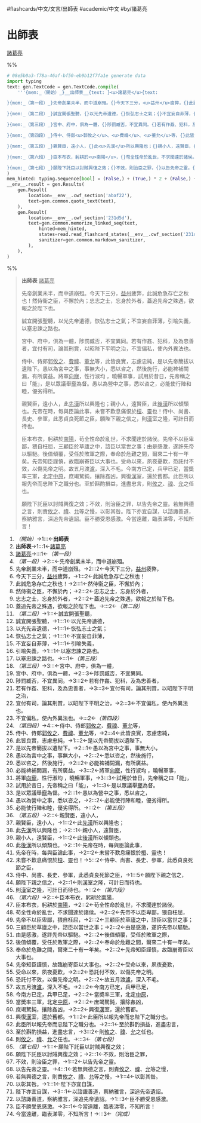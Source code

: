 #flashcards/中文/文言/出師表 #academic/中文 #by/諸葛亮

# 出師表
<u>諸葛亮</u>

%%
```Python
# 08e5b0a3-f78a-46af-bf50-eb9b12f7fa1e generate data
import typing
text: gen.TextCode = gen.TextCode.compile(
	'''{mem:_（開始）_}__出師表__{text: }<u>諸葛亮</u>{text:

}{mem:_（第一段）_}先帝創業未半，而中道崩殂。{}今天下三分，<u>益州</u>疲弊，{}此誠危急存亡之秋也！{}然侍衞之臣，不懈於內；{}忠志之士，忘身於外者，{}蓋追先帝之殊遇，欲報之於陛下也。{text:

}{mem:_（第二段）_}誠宜開張聖聽，{}以光先帝遺德，{}恢弘志士之氣；{}不宜妄自菲薄，{}引喻失義，{}以塞忠諫之路也。{text:

}{mem:_（第三段）_}宮中、府中，俱為一體，{}陟罰臧否，不宜異同。{}若有作姦、犯科，及為忠善者，{}宜付有司，論其刑賞，以昭陛下平明之治，{}不宜偏私，使內外異法也。{text:

}{mem:_（第四段）_}侍中、侍郎<u>郭攸之</u>、<u>費禕</u>、<u>董允</u>等，{}此皆良實，志慮忠純，{}是以先帝簡拔以遺陛下。{}愚以為宮中之事，事無大小，{}悉以咨之，然後施行，{}必能裨補闕漏，有所廣益。{}將軍<u>向寵</u>，性行淑均	，曉暢軍事，{}試用於昔日，先帝稱之曰「能」，{}是以眾議舉<u>寵</u>為督。{}愚以為營中之事，悉以咨之，{}必能使行陣和睦，優劣得所。{text:

}{mem:_（第五段）_}親賢臣，遠小人，{}此<u>先漢</u>所以興隆也；{}親小人，遠賢臣，{}此<u>後漢</u>所以傾頹也。{}先帝在時，每與臣論此事，{}未嘗不歎息痛恨於<u>桓</u>、<u>靈</u>也！{}侍中、尚書、長史、參軍，此悉貞良死節之臣，{}願陛下親之信之，{}則<u>漢</u>室之隆，可計日而待也。{text:

}{mem:_（第六段）_}臣本布衣，躬耕於<u>南陽</u>，{}苟全性命於亂世，不求聞達於諸侯。{}先帝不以臣卑鄙，猥自枉屈，{}三顧臣於草廬之中，諮臣以當世之事；{}由是感激，遂許先帝以驅馳。{}後值傾覆，受任於敗軍之際，{}奉命於危難之間，爾來二十有一年矣。{}先帝知臣謹慎，故臨崩寄臣以大事也。{}受命以來，夙夜憂歎，{}恐託付不效，以傷先帝之明。{}故五月渡<u>瀘</u>，深入不毛。{}今南方已定，兵甲已足，{}當奬率三軍，北定<u>中原</u>，{}庶竭駑鈍，攘除姦凶，{}興復<u>漢</u>室，還於舊都。{}此臣所以報先帝而忠陛下之職分也。{}至於斟酌損益，進盡忠言，{}則<u>攸之</u>、<u>禕</u>、<u>允</u>之任也。{text:

}{mem:_（第七段）_}願陛下託臣以討賊興復之效；{}不效，則治臣之罪，{}以告先帝之靈。{}若無興德之言，則責<u>攸之</u>、<u>禕</u>、<u>允</u>等之慢，{}以彰其咎。{}陛下亦宜自謀，{}以諮諏善道，察納雅言，深追先帝遺詔。{}臣不勝受恩感激。{}今當遠離，臨表涕零，不知所言！{mem:_（完成）_}'''
)
mem_hinted: typing.Sequence[bool] = (False,) + (True,) * 2 + (False,) + (True,) * 6 + (False,) + (True,) * 6 + (False,) + (True,) * 5 + (False,) + (True,) * 11 + (False,) + (True,) * 9 + (False,) + (True,) * 18 + (False,) + (True,) * 9 + (False,)
__env__.result = gen.Results(
	gen.Result(
		location=__env__.cwf_section('abaf22'),
		text=gen.common.quote_text(text),
	),
	gen.Result(
		location=__env__.cwf_section('231d5d'),
		text=gen.common.memorize_linked_seq(text,
			hinted=mem_hinted,
			states=read.read_flashcard_states(__env__.cwf_section('231d5d')),
			sanitizer=gen.common.markdown_sanitizer,
		),
	),
)
```
%%

<!--08e5b0a3-f78a-46af-bf50-eb9b12f7fa1e generate section="abaf22"--><!-- The following content is generated at 2022-11-05T00:25:00.988869+08:00. Any edits will be overridden! -->

> __出師表__ <u>諸葛亮</u>
>
> 先帝創業未半，而中道崩殂。今天下三分，<u>益州</u>疲弊，此誠危急存亡之秋也！然侍衞之臣，不懈於內；忠志之士，忘身於外者，蓋追先帝之殊遇，欲報之於陛下也。
>
> 誠宜開張聖聽，以光先帝遺德，恢弘志士之氣；不宜妄自菲薄，引喻失義，以塞忠諫之路也。
>
> 宮中、府中，俱為一體，陟罰臧否，不宜異同。若有作姦、犯科，及為忠善者，宜付有司，論其刑賞，以昭陛下平明之治，不宜偏私，使內外異法也。
>
> 侍中、侍郎<u>郭攸之</u>、<u>費禕</u>、<u>董允</u>等，此皆良實，志慮忠純，是以先帝簡拔以遺陛下。愚以為宮中之事，事無大小，悉以咨之，然後施行，必能裨補闕漏，有所廣益。將軍<u>向寵</u>，性行淑均	，曉暢軍事，試用於昔日，先帝稱之曰「能」，是以眾議舉<u>寵</u>為督。愚以為營中之事，悉以咨之，必能使行陣和睦，優劣得所。
>
> 親賢臣，遠小人，此<u>先漢</u>所以興隆也；親小人，遠賢臣，此<u>後漢</u>所以傾頹也。先帝在時，每與臣論此事，未嘗不歎息痛恨於<u>桓</u>、<u>靈</u>也！侍中、尚書、長史、參軍，此悉貞良死節之臣，願陛下親之信之，則<u>漢</u>室之隆，可計日而待也。
>
> 臣本布衣，躬耕於<u>南陽</u>，苟全性命於亂世，不求聞達於諸侯。先帝不以臣卑鄙，猥自枉屈，三顧臣於草廬之中，諮臣以當世之事；由是感激，遂許先帝以驅馳。後值傾覆，受任於敗軍之際，奉命於危難之間，爾來二十有一年矣。先帝知臣謹慎，故臨崩寄臣以大事也。受命以來，夙夜憂歎，恐託付不效，以傷先帝之明。故五月渡<u>瀘</u>，深入不毛。今南方已定，兵甲已足，當奬率三軍，北定<u>中原</u>，庶竭駑鈍，攘除姦凶，興復<u>漢</u>室，還於舊都。此臣所以報先帝而忠陛下之職分也。至於斟酌損益，進盡忠言，則<u>攸之</u>、<u>禕</u>、<u>允</u>之任也。
>
> 願陛下託臣以討賊興復之效；不效，則治臣之罪，以告先帝之靈。若無興德之言，則責<u>攸之</u>、<u>禕</u>、<u>允</u>等之慢，以彰其咎。陛下亦宜自謀，以諮諏善道，察納雅言，深追先帝遺詔。臣不勝受恩感激。今當遠離，臨表涕零，不知所言！

<!--/08e5b0a3-f78a-46af-bf50-eb9b12f7fa1e-->

<!--08e5b0a3-f78a-46af-bf50-eb9b12f7fa1e generate section="231d5d"--><!-- The following content is generated at 2022-11-05T00:25:00.998869+08:00. Any edits will be overridden! -->

1. _（開始）_→1:::←__出師表__ <!--SR:!2023-01-05,53,270!2023-01-12,60,290-->
2. __出師表__→1:::1←<u>諸葛亮</u> <!--SR:!2022-12-04,28,250!2022-12-18,39,270-->
3. <u>諸葛亮</u>→:::1←_（第一段）_ <!--SR:!2022-12-09,34,270!2022-11-22,18,250-->
4. _（第一段）_→2:::←先帝創業未半，而中道崩殂。 <!--SR:!2022-11-21,17,250!2023-01-01,53,290-->
5. 先帝創業未半，而中道崩殂。→2:::2←今天下三分，<u>益州</u>疲弊， <!--SR:!2022-11-24,20,250!2022-11-26,22,250-->
6. 今天下三分，<u>益州</u>疲弊，→1:::2←此誠危急存亡之秋也！ <!--SR:!2022-12-26,37,230!2022-11-30,25,250-->
7. 此誠危急存亡之秋也！→2:::1←然侍衞之臣，不懈於內； <!--SR:!2022-12-10,24,230!2022-12-10,26,230-->
8. 然侍衞之臣，不懈於內；→2:::2←忠志之士，忘身於外者， <!--SR:!2022-11-28,23,250!2022-12-14,26,230-->
9. 忠志之士，忘身於外者，→2:::2←蓋追先帝之殊遇，欲報之於陛下也。 <!--SR:!2022-12-23,35,230!2022-12-01,26,250-->
10. 蓋追先帝之殊遇，欲報之於陛下也。→:::2←_（第二段）_ <!--SR:!2022-12-03,29,270!2022-11-22,18,250-->
11. _（第二段）_→1:::←誠宜開張聖聽， <!--SR:!2022-11-28,23,250!2022-11-27,23,250-->
12. 誠宜開張聖聽，→1:::1←以光先帝遺德， <!--SR:!2022-12-04,28,250!2022-11-21,17,250-->
13. 以光先帝遺德，→1:::1←恢弘志士之氣； <!--SR:!2022-12-11,28,250!2022-11-21,17,250-->
14. 恢弘志士之氣；→1:::1←不宜妄自菲薄， <!--SR:!2022-11-24,20,250!2022-12-04,28,250-->
15. 不宜妄自菲薄，→1:::1←引喻失義， <!--SR:!2022-11-24,20,250!2022-12-04,28,250-->
16. 引喻失義，→1:::1←以塞忠諫之路也。 <!--SR:!2022-12-21,34,230!2022-11-22,18,250-->
17. 以塞忠諫之路也。→:::1←_（第三段）_ <!--SR:!2022-11-26,22,250!2022-12-13,28,230-->
18. _（第三段）_→3:::←宮中、府中，俱為一體， <!--SR:!2022-12-30,40,230!2022-12-11,35,270-->
19. 宮中、府中，俱為一體，→2:::3←陟罰臧否，不宜異同。 <!--SR:!2022-12-18,32,230!2022-11-27,23,250-->
20. 陟罰臧否，不宜異同。→3:::2←若有作姦、犯科，及為忠善者， <!--SR:!2022-12-22,34,230!2023-01-10,52,250-->
21. 若有作姦、犯科，及為忠善者，→3:::3←宜付有司，論其刑賞，以昭陛下平明之治， <!--SR:!2022-11-25,21,250!2022-12-22,34,230-->
22. 宜付有司，論其刑賞，以昭陛下平明之治，→2:::3←不宜偏私，使內外異法也。 <!--SR:!2022-11-21,17,250!2022-11-27,14,210-->
23. 不宜偏私，使內外異法也。→:::2←_（第四段）_ <!--SR:!2022-11-23,19,250!2022-11-28,15,210-->
24. _（第四段）_→4:::←侍中、侍郎<u>郭攸之</u>、<u>費禕</u>、<u>董允</u>等， <!--SR:!2022-12-07,24,230!2022-11-25,12,210-->
25. 侍中、侍郎<u>郭攸之</u>、<u>費禕</u>、<u>董允</u>等，→2:::4←此皆良實，志慮忠純， <!--SR:!2022-12-30,40,230!2022-12-08,24,230-->
26. 此皆良實，志慮忠純，→1:::2←是以先帝簡拔以遺陛下。 <!--SR:!2022-11-24,20,250!2022-12-24,36,230-->
27. 是以先帝簡拔以遺陛下。→2:::1←愚以為宮中之事，事無大小， <!--SR:!2022-11-22,18,250!2022-11-24,20,250-->
28. 愚以為宮中之事，事無大小，→2:::2←悉以咨之，然後施行， <!--SR:!2022-11-28,23,250!2022-12-04,28,250-->
29. 悉以咨之，然後施行，→2:::2←必能裨補闕漏，有所廣益。 <!--SR:!2022-11-29,24,250!2022-12-20,33,230-->
30. 必能裨補闕漏，有所廣益。→3:::2←將軍<u>向寵</u>，性行淑均	，曉暢軍事， <!--SR:!2022-11-23,7,210!2022-12-04,28,250-->
31. 將軍<u>向寵</u>，性行淑均	，曉暢軍事，→3:::3←試用於昔日，先帝稱之曰「能」， <!--SR:!2022-11-24,20,250!2022-12-21,34,230-->
32. 試用於昔日，先帝稱之曰「能」，→1:::3←是以眾議舉<u>寵</u>為督。 <!--SR:!2022-11-23,19,250!2022-11-22,18,250-->
33. 是以眾議舉<u>寵</u>為督。→2:::1←愚以為營中之事，悉以咨之， <!--SR:!2022-12-04,28,250!2022-11-30,17,230-->
34. 愚以為營中之事，悉以咨之，→2:::2←必能使行陣和睦，優劣得所。 <!--SR:!2022-11-25,21,250!2022-11-23,19,250-->
35. 必能使行陣和睦，優劣得所。→:::2←_（第五段）_ <!--SR:!2022-12-31,41,230!2022-11-29,16,230-->
36. _（第五段）_→2:::←親賢臣，遠小人， <!--SR:!2023-01-05,48,250!2022-12-21,34,230-->
37. 親賢臣，遠小人，→1:::2←此<u>先漢</u>所以興隆也； <!--SR:!2022-11-27,23,250!2022-11-26,21,250-->
38. 此<u>先漢</u>所以興隆也；→2:::1←親小人，遠賢臣， <!--SR:!2022-12-03,29,270!2022-11-29,24,250-->
39. 親小人，遠賢臣，→1:::2←此<u>後漢</u>所以傾頹也。 <!--SR:!2022-12-04,28,250!2022-12-04,30,270-->
40. 此<u>後漢</u>所以傾頹也。→2:::1←先帝在時，每與臣論此事， <!--SR:!2022-12-04,28,250!2022-11-27,23,250-->
41. 先帝在時，每與臣論此事，→2:::2←未嘗不歎息痛恨於<u>桓</u>、<u>靈</u>也！ <!--SR:!2022-11-21,17,250!2022-11-21,17,250-->
42. 未嘗不歎息痛恨於<u>桓</u>、<u>靈</u>也！→5:::2←侍中、尚書、長史、參軍，此悉貞良死節之臣， <!--SR:!2022-11-27,22,250!2022-11-29,12,190-->
43. 侍中、尚書、長史、參軍，此悉貞良死節之臣，→1:::5←願陛下親之信之， <!--SR:!2022-11-23,19,250!2022-12-28,39,230-->
44. 願陛下親之信之，→2:::1←則<u>漢</u>室之隆，可計日而待也。 <!--SR:!2022-12-27,38,230!2022-11-25,21,250-->
45. 則<u>漢</u>室之隆，可計日而待也。→:::2←_（第六段）_ <!--SR:!2022-12-27,41,250!2022-11-30,17,210-->
46. _（第六段）_→2:::←臣本布衣，躬耕於<u>南陽</u>， <!--SR:!2022-11-27,9,210!2022-11-22,18,250-->
47. 臣本布衣，躬耕於<u>南陽</u>，→2:::2←苟全性命於亂世，不求聞達於諸侯。 <!--SR:!2022-11-22,18,250!2022-11-26,22,250-->
48. 苟全性命於亂世，不求聞達於諸侯。→2:::2←先帝不以臣卑鄙，猥自枉屈， <!--SR:!2022-11-26,13,210!2022-11-28,23,250-->
49. 先帝不以臣卑鄙，猥自枉屈，→2:::2←三顧臣於草廬之中，諮臣以當世之事； <!--SR:!2022-12-18,32,230!2022-12-12,24,230-->
50. 三顧臣於草廬之中，諮臣以當世之事；→2:::2←由是感激，遂許先帝以驅馳。 <!--SR:!2022-11-24,20,250!2022-12-28,39,230-->
51. 由是感激，遂許先帝以驅馳。→2:::2←後值傾覆，受任於敗軍之際， <!--SR:!2022-11-24,7,210!2022-12-04,28,250-->
52. 後值傾覆，受任於敗軍之際，→2:::2←奉命於危難之間，爾來二十有一年矣。 <!--SR:!2022-12-23,35,230!2022-12-04,28,250-->
53. 奉命於危難之間，爾來二十有一年矣。→2:::2←先帝知臣謹慎，故臨崩寄臣以大事也。 <!--SR:!2022-12-01,17,210!2022-11-30,25,250-->
54. 先帝知臣謹慎，故臨崩寄臣以大事也。→2:::2←受命以來，夙夜憂歎， <!--SR:!2022-12-27,38,230!2023-01-12,53,250-->
55. 受命以來，夙夜憂歎，→2:::2←恐託付不效，以傷先帝之明。 <!--SR:!2022-11-25,21,250!2022-12-13,28,230-->
56. 恐託付不效，以傷先帝之明。→2:::2←故五月渡<u>瀘</u>，深入不毛。 <!--SR:!2022-11-25,21,250!2022-12-01,26,250-->
57. 故五月渡<u>瀘</u>，深入不毛。→2:::2←今南方已定，兵甲已足， <!--SR:!2022-12-08,25,250!2022-11-25,20,250-->
58. 今南方已定，兵甲已足，→2:::2←當奬率三軍，北定<u>中原</u>， <!--SR:!2022-12-21,34,230!2022-12-04,28,250-->
59. 當奬率三軍，北定<u>中原</u>，→2:::2←庶竭駑鈍，攘除姦凶， <!--SR:!2022-11-23,19,250!2022-12-29,39,230-->
60. 庶竭駑鈍，攘除姦凶，→2:::2←興復<u>漢</u>室，還於舊都。 <!--SR:!2022-11-21,17,250!2022-12-29,39,230-->
61. 興復<u>漢</u>室，還於舊都。→1:::2←此臣所以報先帝而忠陛下之職分也。 <!--SR:!2022-12-26,37,230!2022-11-23,19,250-->
62. 此臣所以報先帝而忠陛下之職分也。→2:::1←至於斟酌損益，進盡忠言， <!--SR:!2022-12-04,28,250!2022-12-01,18,210-->
63. 至於斟酌損益，進盡忠言，→3:::2←則<u>攸之</u>、<u>禕</u>、<u>允</u>之任也。 <!--SR:!2022-12-25,40,250!2022-12-04,28,250-->
64. 則<u>攸之</u>、<u>禕</u>、<u>允</u>之任也。→:::3←_（第七段）_ <!--SR:!2022-12-07,24,230!2022-12-29,43,250-->
65. _（第七段）_→1:::←願陛下託臣以討賊興復之效； <!--SR:!2022-12-30,40,230!2022-12-12,36,270-->
66. 願陛下託臣以討賊興復之效；→2:::1←不效，則治臣之罪， <!--SR:!2022-12-15,29,250!2022-11-27,23,250-->
67. 不效，則治臣之罪，→1:::2←以告先帝之靈。 <!--SR:!2022-11-29,24,250!2022-11-30,25,250-->
68. 以告先帝之靈。→4:::1←若無興德之言，則責<u>攸之</u>、<u>禕</u>、<u>允</u>等之慢， <!--SR:!2022-11-27,22,250!2022-11-26,22,250-->
69. 若無興德之言，則責<u>攸之</u>、<u>禕</u>、<u>允</u>等之慢，→1:::4←以彰其咎。 <!--SR:!2022-11-21,17,250!2022-11-25,8,210-->
70. 以彰其咎。→1:::1←陛下亦宜自謀， <!--SR:!2022-11-23,19,250!2022-11-27,23,250-->
71. 陛下亦宜自謀，→3:::1←以諮諏善道，察納雅言，深追先帝遺詔。 <!--SR:!2022-11-26,22,250!2022-11-25,21,250-->
72. 以諮諏善道，察納雅言，深追先帝遺詔。→1:::3←臣不勝受恩感激。 <!--SR:!2022-12-31,41,230!2022-12-04,28,250-->
73. 臣不勝受恩感激。→3:::1←今當遠離，臨表涕零，不知所言！ <!--SR:!2022-12-14,29,250!2023-01-13,54,250-->
74. 今當遠離，臨表涕零，不知所言！→:::3←_（完成）_ <!--SR:!2022-12-08,33,270!2022-11-26,22,250-->

<!--/08e5b0a3-f78a-46af-bf50-eb9b12f7fa1e-->
